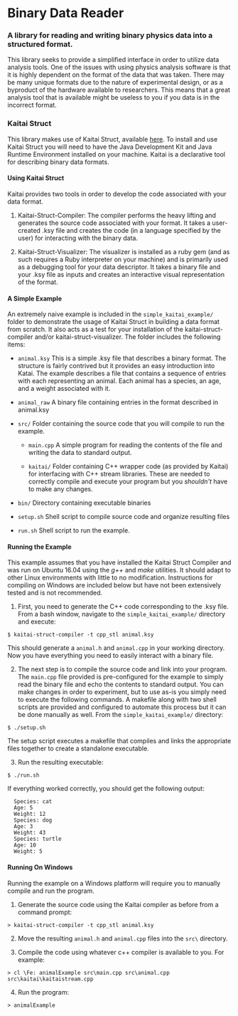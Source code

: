 # Binary Data Reader

### A library for reading and writing binary physics data into a structured format.

This library seeks to provide a simplified interface in order to utilize data analysis tools. One of the issues with using physics analysis software is that it is highly dependent on the format of the data that was taken. There may be many unique formats due to the nature of experimental design, or as a byproduct of the hardware available to researchers. This means that a great analysis tool that is available might be useless to you if you data is in the incorrect format.  

### Kaitai Struct

This library makes use of Kaitai Struct, available [here](http://kaitai.io/ "Kaitai Struct"). To install and use Kaitai Struct you will need to have the Java Development Kit and Java Runtime Environment installed on your machine. Kaitai is a declarative tool for describing binary data formats.


#### Using Kaitai Struct

Kaitai provides two tools in order to develop the code associated with your data format.

1. Kaitai-Struct-Compiler: The compiler performs the heavy lifting and generates the source code associated with your format. It takes a user-created  .ksy file and creates the code (in a language specified by the user) for interacting with the binary data.


2. Kaitai-Struct-Visualizer: The visualizer is installed as a ruby gem (and as such requires a Ruby interpreter on your machine) and is primarily used as a debugging tool for your data descriptor. It takes a binary file and your .ksy file as inputs and creates an interactive visual representation of the format.


#### A Simple Example

An extremely naive example is included in the `simple_kaitai_example/` folder to demonstrate the usage of Kaitai Struct in building a data format from scratch. It also acts as a test for your installation of the kaitai-struct-compiler and/or kaitai-struct-visualizer. The folder includes the following items:

* `animal.ksy`
  This is a simple .ksy file that describes a binary format. The structure is fairly contrived but it provides an easy introduction into Katai. The example describes a file that contains a sequence of entries with each representing an animal. Each animal has a species, an age, and a weight associated with it.

* `animal_raw`
  A binary file containing entries in the format described in animal.ksy

* `src/`
    Folder containing the source code that you will compile to run the example.

  - `main.cpp`
    A simple program for reading the contents of the file and writing the data to standard output.

  - `kaitai/`
    Folder containing C++ wrapper code (as provided by Kaitai) for interfacing with C++ stream libraries. These are needed to correctly compile and execute your program but you *shouldn't* have to make any changes.
    
* `bin/`
  Directory containing executable binaries

* `setup.sh`
  Shell script to compile source code and organize resulting files

* `run.sh`
  Shell script to run the example.


#### Running the Example

This example assumes that you have installed the Kaitai Struct Compiler and was run on Ubuntu 16.04 using the *g++* and *make* utilities. It should adapt to other Linux environments with little to no modification. Instructions for compiling on Windows are included below but have not been extensively tested and is not recommended.

1. First, you need to generate the C++ code corresponding to the .ksy file. From a bash window, navigate to the `simple_kaitai_example/` directory and execute:

  ```
  $ kaitai-struct-compiler -t cpp_stl animal.ksy
  ```

  This should generate a `animal.h` and `animal.cpp` in your working directory. Now you have everything you need to easily interact with a binary file.

2. The next step is to compile the source code and link into your program. The `main.cpp` file provided is pre-configured for the example to simply read the binary file and echo the contents to standard output. You can make changes in order to experiment, but to use as-is you simply need to execute the following commands. A makefile along with two shell scripts are provided and configured to automate this process but it can be done manually as well. From the `simple_kaitai_example/` directory:

  ```
  $ ./setup.sh
  ```

  The setup script executes a makefile that compiles and links the appropriate files together to create a standalone executable.

3. Run the resulting executable:

  ```
  $ ./run.sh
  ```

  If everything worked correctly, you should get the following output:

  ```
    Species: cat
    Age: 5
    Weight: 12
    Species: dog
    Age: 3
    Weight: 43
    Species: turtle
    Age: 10
    Weight: 5
  ``` 

#### Running On Windows

Running the example on a Windows platform will require you to manually compile and run the program. 

  1. Generate the source code using the Kaitai compiler as before from a command prompt:

  ```
  > kaitai-struct-compiler -t cpp_stl animal.ksy
  ```

  2. Move the resulting `animal.h` and `animal.cpp` files into the `src\` directory.

  3. Compile the code using whatever c++ compiler is available to you. For example:

  ```
  > cl \Fe: animalExample src\main.cpp src\animal.cpp src\kaitai\kaitaistream.cpp
  ```

  4. Run the program:

  ```
  > animalExample
  ```


